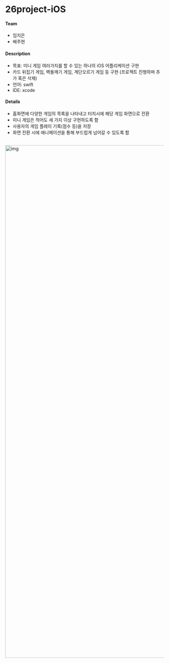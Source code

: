 # 26project-iOS

#### Team
* 임지은
* 배주현

#### Description
* 목표: 미니 게임 여러가지를 할 수 있는 하나의 iOS 어플리케이션 구현
* 카드 뒤집기 게임, 벽돌깨기 게임, 계단오르기 게임 등 구현 (프로젝트 진행하며 추가 혹은 삭제)
* 언어: swift
* IDE: xcode

#### Details
* 홈화면에 다양한 게임의 목록을 나타내고 터치시에 해당 게임 화면으로 전환
* 미니 게임은 적어도 세 가지 이상 구현하도록 함
* 사용자의 게임 플레이 기록(점수 등)을 저장
* 화면 전환 시에 애니메이션을 통해 부드럽게 넘어갈 수 있도록 함


<br>
<img width="1624" alt="img" src="https://user-images.githubusercontent.com/83813866/175806687-9371fc46-331b-4ca7-a00f-4698d02a6701.png">

